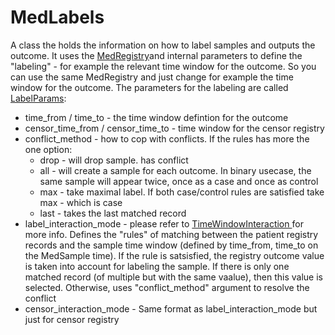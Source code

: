 # MedLabels
A class the holds the information on how to label samples and outputs the outcome.
It uses the [MedRegistry](MedRegistry)and internal parameters to define the "labeling" - for example the relevant time window for the outcome. So you can use the same MedRegistry and just change for example the time window for the outcome.
The parameters for the labeling are called [LabelParams](https://Medial-EarlySign.github.io/MR_LIBS/classLabelParams.html):

- time_from / time_to - the time window defintion for the outcome
- censor_time_from / censor_time_to - time window for the censor registry
- conflict_method - how to cop with conflicts. If the rules has more the one option:
  - drop - will drop sample. has conflict
  - all - will create a sample for each outcome. In binary usecase, the same sample will appear twice, once as a case and once as control
  - max - take maximal label. If both case/control rules are satisfied take max - which is case
  - last - takes the last matched record
- label_interaction_mode - please refer to [TimeWindowInteraction ](MedRegistry/TimeWindowInteraction.md)for more info. Defines the "rules" of matching between the patient registry records and the sample time window (defined by time_from, time_to on the MedSample time). If the rule is satsisfied, the registry outcome value is taken into account for labeling the sample. If there is only one matched record (of multiple but with the same vaalue), then this value is selected. Otherwise, uses "conflict_method" argument to resolve the conflict
- censor_interaction_mode - Same format as label_interaction_mode but just for censor registry
